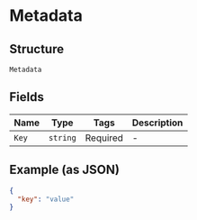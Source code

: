 
# Metadata

## Structure

`Metadata`

## Fields

| Name | Type | Tags | Description |
|  --- | --- | --- | --- |
| `Key` | `string` | Required | - |

## Example (as JSON)

```json
{
  "key": "value"
}
```

